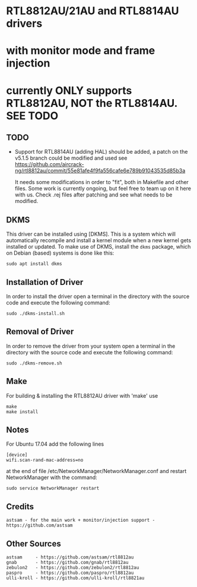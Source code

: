 # RTL8812AU/21AU and RTL8814AU drivers
# with monitor mode and frame injection
# currently ONLY supports RTL8812AU, NOT the RTL8814AU. SEE TODO

## TODO
* Support for RTL8814AU (adding HAL) should be added, a patch on the v5.1.5 branch could be modified and used
  see https://github.com/aircrack-ng/rtl8812au/commit/55e81afe4f9fa556cafe6e789b91043535d85b3a
  
  It needs some modifications in order to "fit", both in Makefile and other files. Some work is currently ongoing, but
  feel free to team up on it here with us. Check .rej files after patching and see what needs to be modified.


## DKMS
This driver can be installed using [DKMS]. This is a system which will automatically recompile and install a kernel module when a new kernel gets installed or updated. To make use of DKMS, install the `dkms` package, which on Debian (based) systems is done like this:
```
sudo apt install dkms
```

## Installation of Driver
In order to install the driver open a terminal in the directory with the source code and execute the following command:
```
sudo ./dkms-install.sh
```

## Removal of Driver
In order to remove the driver from your system open a terminal in the directory with the source code and execute the following command:
```
sudo ./dkms-remove.sh
```

## Make
For building & installing the RTL8812AU driver with 'make' use
```
make
make install
```

## Notes
For Ubuntu 17.04 add the following lines
```
[device]
wifi.scan-rand-mac-address=no
```
at the end of file /etc/NetworkManager/NetworkManager.conf and restart NetworkManager with the command:
```
sudo service NetworkManager restart
```

## Credits
```
astsam - for the main work + monitor/injection support - https://github.com/astsam
```

## Other Sources
```
astsam     - https://github.com/astsam/rtl8812au
gnab       - https://github.com/gnab/rtl8812au
zebulon2   - https://github.com/zebulon2/rtl8812au
paspro     - https://github.com/paspro/rtl8812au
ulli-kroll - https://github.com/ulli-kroll/rtl8821au
```
